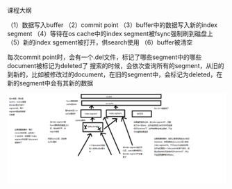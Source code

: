 课程大纲

（1）数据写入buffer
（2）commit point
（3）buffer中的数据写入新的index segment
（4）等待在os cache中的index segment被fsync强制刷到磁盘上
（5）新的index sgement被打开，供search使用
（6）buffer被清空

每次commit point时，会有一个.del文件，标记了哪些segment中的哪些document被标记为deleted了
搜索的时候，会依次查询所有的segment，从旧的到新的，比如被修改过的document，在旧的segment中，会标记为deleted，在新的segment中会有其新的数据

![1](./image/69/document增删改内核级原理.png)